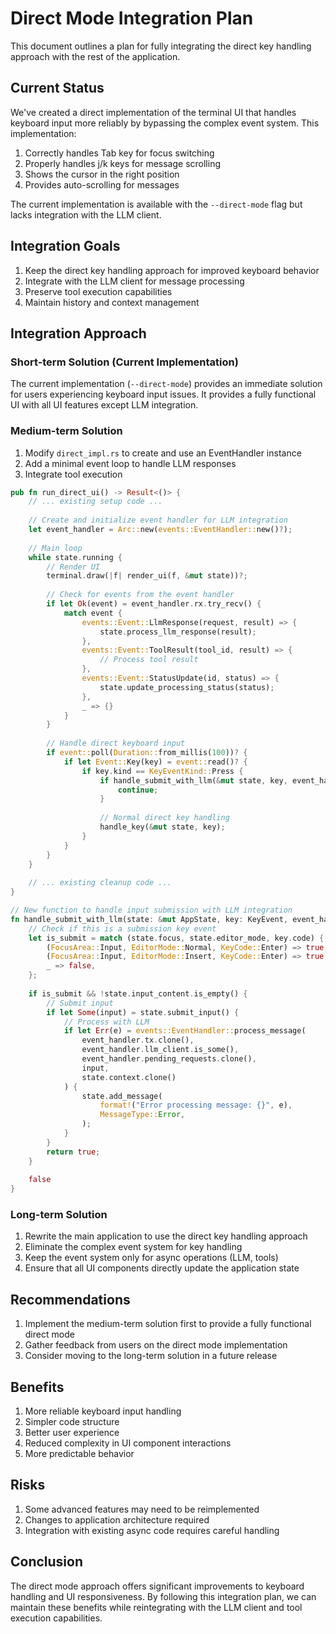 # Direct Mode Integration Plan

This document outlines a plan for fully integrating the direct key handling approach with the rest of the application.

## Current Status

We've created a direct implementation of the terminal UI that handles keyboard input more reliably by bypassing the complex event system. This implementation:

1. Correctly handles Tab key for focus switching
2. Properly handles j/k keys for message scrolling
3. Shows the cursor in the right position
4. Provides auto-scrolling for messages

The current implementation is available with the `--direct-mode` flag but lacks integration with the LLM client.

## Integration Goals

1. Keep the direct key handling approach for improved keyboard behavior
2. Integrate with the LLM client for message processing
3. Preserve tool execution capabilities
4. Maintain history and context management

## Integration Approach

### Short-term Solution (Current Implementation)

The current implementation (`--direct-mode`) provides an immediate solution for users experiencing keyboard input issues. It provides a fully functional UI with all UI features except LLM integration.

### Medium-term Solution

1. Modify `direct_impl.rs` to create and use an EventHandler instance
2. Add a minimal event loop to handle LLM responses
3. Integrate tool execution

```rust
pub fn run_direct_ui() -> Result<()> {
    // ... existing setup code ...
    
    // Create and initialize event handler for LLM integration
    let event_handler = Arc::new(events::EventHandler::new()?);
    
    // Main loop
    while state.running {
        // Render UI
        terminal.draw(|f| render_ui(f, &mut state))?;
        
        // Check for events from the event handler
        if let Ok(event) = event_handler.rx.try_recv() {
            match event {
                events::Event::LlmResponse(request, result) => {
                    state.process_llm_response(result);
                },
                events::Event::ToolResult(tool_id, result) => {
                    // Process tool result
                },
                events::Event::StatusUpdate(id, status) => {
                    state.update_processing_status(status);
                },
                _ => {}
            }
        }
        
        // Handle direct keyboard input
        if event::poll(Duration::from_millis(100))? {
            if let Event::Key(key) = event::read()? {
                if key.kind == KeyEventKind::Press {
                    if handle_submit_with_llm(&mut state, key, event_handler.clone()) {
                        continue;
                    }
                    
                    // Normal direct key handling
                    handle_key(&mut state, key);
                }
            }
        }
    }
    
    // ... existing cleanup code ...
}

// New function to handle input submission with LLM integration
fn handle_submit_with_llm(state: &mut AppState, key: KeyEvent, event_handler: Arc<EventHandler>) -> bool {
    // Check if this is a submission key event
    let is_submit = match (state.focus, state.editor_mode, key.code) {
        (FocusArea::Input, EditorMode::Normal, KeyCode::Enter) => true,
        (FocusArea::Input, EditorMode::Insert, KeyCode::Enter) => true,
        _ => false,
    };
    
    if is_submit && !state.input_content.is_empty() {
        // Submit input
        if let Some(input) = state.submit_input() {
            // Process with LLM
            if let Err(e) = events::EventHandler::process_message(
                event_handler.tx.clone(),
                event_handler.llm_client.is_some(),
                event_handler.pending_requests.clone(),
                input,
                state.context.clone()
            ) {
                state.add_message(
                    format!("Error processing message: {}", e),
                    MessageType::Error,
                );
            }
        }
        return true;
    }
    
    false
}
```

### Long-term Solution

1. Rewrite the main application to use the direct key handling approach
2. Eliminate the complex event system for key handling
3. Keep the event system only for async operations (LLM, tools)
4. Ensure that all UI components directly update the application state

## Recommendations

1. Implement the medium-term solution first to provide a fully functional direct mode
2. Gather feedback from users on the direct mode implementation
3. Consider moving to the long-term solution in a future release

## Benefits

1. More reliable keyboard input handling
2. Simpler code structure
3. Better user experience
4. Reduced complexity in UI component interactions
5. More predictable behavior

## Risks

1. Some advanced features may need to be reimplemented
2. Changes to application architecture required
3. Integration with existing async code requires careful handling

## Conclusion

The direct mode approach offers significant improvements to keyboard handling and UI responsiveness. By following this integration plan, we can maintain these benefits while reintegrating with the LLM client and tool execution capabilities.